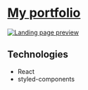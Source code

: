 # [My portfolio](https://adamjalocha.pl/)

[![Landing page preview](https://media.giphy.com/media/qKJdoed9ocXJjCMu6L/giphy.gif)](https://adamjalocha.pl/)

## Technologies

* React
* styled-components
